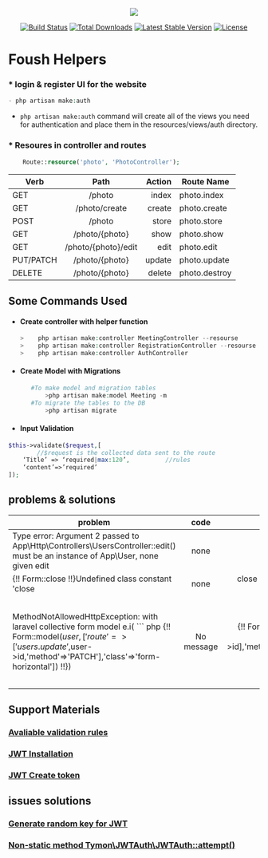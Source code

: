 <p align="center"><img src="https://laravel.com/assets/img/components/logo-laravel.svg"></p>

<p align="center">
<a href="https://travis-ci.org/laravel/framework"><img src="https://travis-ci.org/laravel/framework.svg" alt="Build Status"></a>
<a href="https://packagist.org/packages/laravel/framework"><img src="https://poser.pugx.org/laravel/framework/d/total.svg" alt="Total Downloads"></a>
<a href="https://packagist.org/packages/laravel/framework"><img src="https://poser.pugx.org/laravel/framework/v/stable.svg" alt="Latest Stable Version"></a>
<a href="https://packagist.org/packages/laravel/framework"><img src="https://poser.pugx.org/laravel/framework/license.svg" alt="License"></a>
</p>

# Foush Helpers
### * login & register UI for the website
 ```php
- php artisan make:auth
```
- `php artisan make:auth` command will create all of the views you need for authentication and place them in the resources/views/auth directory.

### * Resoures in controller and routes
```php
    Route::resource('photo', 'PhotoController');
```

| Verb      |         Path        | Action | Route Name    |
|-----------|:-------------------:|-------:|---------------|
| GET       |        /photo       |  index | photo.index   |
| GET       |    /photo/create    | create | photo.create  |
| POST      |        /photo       |  store | photo.store   |
| GET       | /photo/{photo}      | show   | photo.show    |
| GET       | /photo/{photo}/edit | edit   | photo.edit    |
| PUT/PATCH | /photo/{photo}      | update | photo.update  |
| DELETE    | /photo/{photo}      | delete | photo.destroy |



  
## Some Commands Used            
    
* #### Create controller with helper function 
    ```php
    >    php artisan make:controller MeetingController --resourse
    >    php artisan make:controller RegistrationController --resourse
    >    php artisan make:controller AuthController 
* #### Create Model with Migrations 
     ```php
        #To make model and migration tables
            >php artisan make:model Meeting -m
        #To migrate the tables to the DB
            >php artisan migrate 
    ```    

* #### Input Validation
```php
$this->validate($request,[	
		//$request is the collected data sent to the route
	‘Title’ => ‘required|max:120’, 			//rules
	‘content’=>’required’
]);
```
## problems & solutions
| problem     |code|solution| Description |
|-----------|:-------------------:|:-------------------:|:-------------------:|
|  Type error: Argument 2 passed to App\Http\Controllers\UsersController::edit() must be an instance of App\User, none given edit |none| [stackoverflow](https://stackoverflow.com/questions/40539623/error-edit-must-be-an-instance-of-app-user-none-given) 
| {!! Form::close !!}Undefined class constant 'close|none|close in function so replace it with close()|
|MethodNotAllowedHttpException: with laravel collective form model e.i( ``` php                                        {!! Form::model($user,['route'=>['users.update',$user->id,'method'=>'PATCH'],'class'=>'form-horizontal']) !!})|No message|                                         {!! Form::model($user,['route'=>['users.update',$user->id],'method'=>'PATCH','class'=>'form-horizontal']) !!} |you should put the form method after route square bracts not in the same bracket
























## Support Materials

### [Avaliable validation rules](https://laravel.com/docs/5.6/validation#available-validation-rules)
### [JWT Installation](https://github.com/tymondesigns/jwt-auth/wiki/Installation)
### [JWT Create token](https://github.com/tymondesigns/jwt-auth/wiki/Creating-Tokens)
## issues solutions
### [Generate random key for JWT](https://github.com/tymondesigns/jwt-auth/issues/1425)
### [Non-static method Tymon\JWTAuth\JWTAuth::attempt()](https://github.com/tymondesigns/jwt-auth/issues/182)
    
    
    
            
            
            
            
            
            
                        
